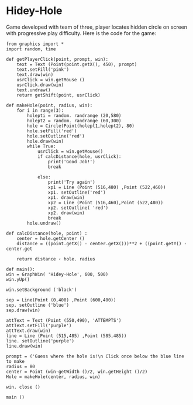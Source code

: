 # Hidey-Hole
Game developed with team of three, player locates hidden circle on screen with progressive play difficulty. Here is the code for the game:

    from graphics import * 
    import random, time

    def getPlayerClick(point, prompt, win):
        text = Text (Point(point.getX(), 450), prompt)
        text.setFill('pink')
        text.draw(win)
        usrClick = win.getMouse ()
        usrClick.draw(win)
        text.undraw()
        return getShift(point, usrClick)

    def makeHole(point, radius, win):
        for i in range(3):
            holepti = random. randrange (20,580)
            holept2 = random. randrange (60,300)
            hole = Circle(Point(holept1,holept2), 80)
            hole.setFill('red')
            hole.setOutline('red')
            hole.draw(win)
            while True:
                usrClick = win.getMouse()
                if calcDistance(hole, usrClick):
                    print('Good Job!')
                    break
            
                else:
                    print('Try again')
                    xp1 = Line (Point (516,480) ,Point (522,460))
                    xp1. setOutline('red')
                    xp1. draw(win)
                    xp2 = Line (Point (516,460),Point (522,480))
                    xp2. setOutline( 'red')
                    xp2. draw(win)
                    break
            hole.undraw()

    def calcDistance(hole, point) :
        center = hole.getCenter ()
        distance = ((point.getX() - center.getX()))**2 + ((point.getY() - center.get

        return distance ‹ hole. radius
    
    def main():
    win = GraphWin( 'Hidey-Hole', 600, 500)
    win.yUp()

    win.setBackground ('black')

    sep = Line(Point (0,400) ,Point (600,400))
    sep. setOutline ('blue')
    sep.draw(win)

    attText = Text (Point (550,490), 'ATTEMPTS')
    attText.setFill('purple')
    attText.draw(win)
    line = Line (Point (515,485) ,Point (585,485))
    line. setOutline('purple')
    line.draw(win)

    prompt = ('Guess where the hole is!\n Click once below the blue line to make
    radius = 80
    center = Point (win-getWidth ()/2, win.getHeight ()/2)
    Hole = makeHole(center, radius, win)

    win. close ()

    main ()
